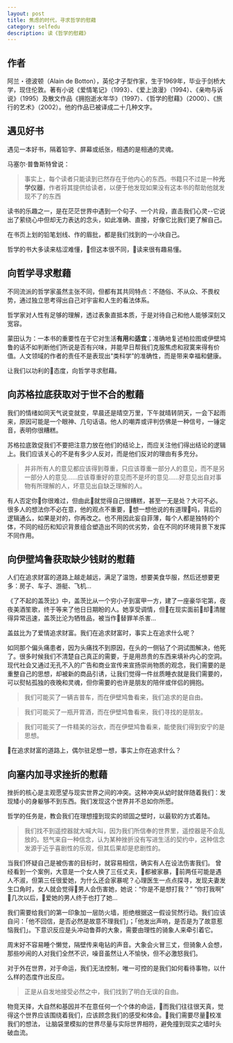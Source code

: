 ```yaml
---
layout: post
title: 焦虑的时代，寻求哲学的慰藉
category: selfedu
description: 读《哲学的慰藉》
---
```


## 作者

阿兰・德波顿（Alain de Botton），英伦才子型作家，生于1969年，毕业于剑桥大学，现住伦敦。著有小说《爱情笔记》（1993）、《爱上浪漫》（1994）、《亲吻与诉说》（1995）及散文作品《拥抱逝水年华》（1997）、《哲学的慰藉》（2000）、《旅行的艺术》（2002）。他的作品已被译成二十几种文字。

## 遇见好书

遇见一本好书，隔着铅字、屏幕或纸张，相遇的是相通的灵魂。

马塞尔·普鲁斯特曾说：

> 事实上，每个读者只能读到已然存在于他内心的东西。书籍只不过是一种**光学仪器**，作者将其提供给读者，以便于他发现如果没有这本书的帮助他就发现不了的东西

读书的乐趣之一，是在茫茫世界中遇到一个句子、一个片段，直击我们心灵--它说出了萦绕心中但却无力表达的念头，如此准确、直接，好像它比我们更了解自己。

在书页上划的铅笔划线、作的眉批，都是我们找到的一小块自己。

哲学的书大多读来枯涩难懂，但这本很不同，读来很有趣易懂。

## 向哲学寻求慰藉

不同流派的哲学家虽然主张不同，但都有其共同特点：不随俗、不从众、不畏权势，通过独立思考得出自己对宇宙和人生的看法体系。

哲学家对人性有足够的理解，透过表象直抵本质，于是对待自己和他人能够深刻又宽容。

蒙田认为：一本书的重要性在于它对生活**有用**和**适宜**；准确地复述柏拉图或伊壁鸠鲁的话不如判断他们所说是否有兴味，并能早日帮我们克服焦虑和寂寞来得有价值。人文领域的作者的责任不是表现出“类科学”的准确性，而是带来幸福和健康。

让我们以功利的态度，向哲学寻求慰藉。

## 向苏格拉底获取对于世不合的慰藉

我们的情绪如同天气说变就变，早晨还是晴空万里，下午就晴转阴天，一会下起雨来，原因可能是一个眼神、几句话语。他人的嘲弄或评判仿佛是一种信号，一锤定音，表明你很糟糕。

苏格拉底敦促我们不要把注意力放在他们的结论上，而应关注他们得出结论的逻辑上。我们应该关心的不是有多少人反对，而是他们反对的理由有多充分。

> 并非所有人的意见都应该得到尊重，只应该尊重一部分人的意见，而不是另一部分人的意见……应该尊重好的意见而不是坏的意见……好意见出自对事物有所理解的人，坏意见出自缺乏理解的人。

有人否定你你很难过，但由此就觉得自己很糟糕，甚至一无是处？大可不必。很多人的想法你不必在意，他的观点不重要，想一想他说的有道理吗，背后的逻辑通么，如果是对的，你再改之。也不用因此妄自菲薄，每个人都是独特的个体，不同的经历和知识背景组合塑造出不同的优劣势，会在不同的环境背景下发挥不同作用。

## 向伊壁鸠鲁获取缺少钱财的慰藉

人们在追求财富的道路上越走越远，满足了温饱，想要美食华服，然后还想要更多：房子、车子、游艇、飞机...

《了不起的盖茨比》中，盖茨比从一个穷小子到富甲一方，建了一座豪华宅第，夜夜美酒笙歌，终于等来了他日日期盼的人。她享受调情，但在现实面前却清醒得异常迅速，盖茨比沦为牺牲品，被当作替罪羊杀害...

盖兹比为了爱情追求财富。我们在追求财富时，事实上在追求什么呢？

如同那个偏头痛患者，因为头痛找不到原因，在头的一侧钻了个洞试图解决，他死了。很多时候我们不清楚自己真正的需要，于是用昂贵的东西来填补内心的空洞。现代社会又通过无孔不入的广告和商业宣传来宣扬崇尚物质的观念，我们需要的是重整自己的思想，却被新的商品引诱，让我们觉得一件丝质睡衣就是我们需要的，可以熨帖孤独的夜晚和灵魂，但你需要的也许是朋友的陪伴或伴侣的拥抱。

> 我们可能买了一辆吉普车，而在伊壁鸠鲁看来，我们追求的是自由。

> 我们可能买了一瓶开胃酒，而在伊壁鸠鲁看来，我们寻找的是朋友。

> 我们可能买了一件精美的浴衣，而在伊壁鸠鲁看来，能使我们得到安宁的是思想。

在追求财富的道路上，偶尔驻足想一想，事实上你在追求什么？

## 向塞内加寻求挫折的慰藉

挫折的核心是主观愿望与现实世界之间的冲突。这种冲突从幼时就伴随着我们：发现矮小的身躯够不到东西。我们发现这个世界并不总如你所愿。

哲学的任务是，教会我们在理想撞到现实的顽固之壁时，以最软的方式着陆。

> 我们找不到遥控器就大喊大叫，因为我们所信奉的世界里，遥控器是不会乱放的。怒气来自一种信念，认为某种挫折没有写进生活的契约中，这种信念发源于近乎喜剧性的乐观，但其后果却是悲剧性的。

当我们怀疑自己是被伤害的目标时，就容易相信，确实有人在设法伤害我们。
曾经看到一个案例，大意是一个女人换了三任丈夫，都被家暴，前两任可能是遇人不淑，但第三任很爱她，为什么还会家暴呢？心理医生一点点探寻，发现夫妻发生口角时，女人就会觉得男人会伤害她，她说：“你是不是想打我？” “你打我啊” 几次以后，爱她的男人终于也打了她...

我们需要给我们的第一印象加一层防火墙，拒绝根据这一假设贸然行动。我们应该自问：「他不回信，是否必然是故意不理我们」；「他发出声响，是否是为了故意惹恼我们」。下意识反应是头冲动鲁莽的大象，需要由理性的骑象人来牵引着它。

周末好不容易睡个懒觉，隔壁传来电钻的声音。大象会火冒三丈，但骑象人会想，那些吵闹的人对我们全然不识，噪音虽然让人不愉快，但不必激怒我们。

对于外在世界，对于命运，我们无法控制，唯一可控的是我们如何看待事物，以什么样的态度作出反应。

> 正是从自发地接受必然之中，我们找到了明白无误的自由。

物竞天择，大自然和基因并不在意任何一个个体的命运，而我们往往很天真，觉得这个世界应该围绕着我们，应该顾念我们的感受和体会。我们需要尽量校准我们的想法， 让脑袋里模拟的世界尽量与实际世界相符，避免撞到现实之墙时头破血流。